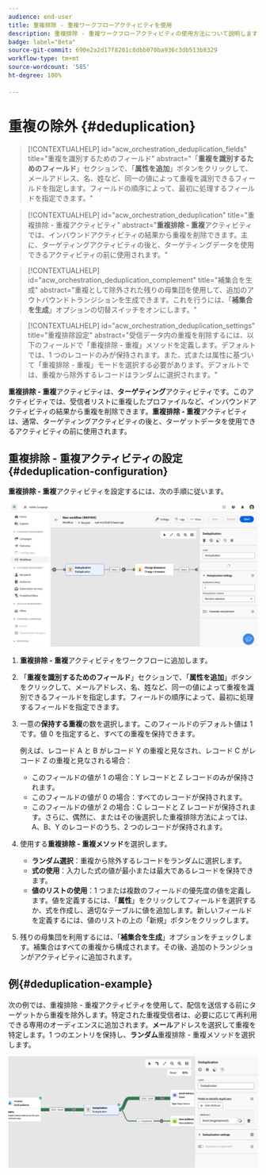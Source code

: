 ```yaml
---
audience: end-user
title: 重複排除 - 重複ワークフローアクティビティを使用
description: 重複排除 - 重複ワークフローアクティビティの使用方法について説明します
badge: label="Beta"
source-git-commit: 690e2a2d17f8201c8dbb070ba936c3db513b8329
workflow-type: tm+mt
source-wordcount: '585'
ht-degree: 100%

---
```



# 重複の除外 {#deduplication}

>[!CONTEXTUALHELP]
>id="acw_orchestration_deduplication_fields"
>title="重複を識別するためのフィールド"
>abstract="「**重複を識別するためのフィールド**」セクションで、「**属性を追加**」ボタンをクリックして、メールアドレス、名、姓など、同一の値によって重複を識別できるフィールドを指定します。フィールドの順序によって、最初に処理するフィールドを指定できます。"

>[!CONTEXTUALHELP]
>id="acw_orchestration_deduplication"
>title="重複排除 - 重複アクティビティ"
>abstract="**重複排除 - 重複**&#x200B;アクティビティでは、インバウンドアクティビティの結果から重複を削除できます。主に、ターゲティングアクティビティの後と、ターゲティングデータを使用できるアクティビティの前に使用されます。"


>[!CONTEXTUALHELP]
>id="acw_orchestration_deduplication_complement"
>title="補集合を生成"
>abstract="重複として除外された残りの母集団を使用して、追加のアウトバウンドトランジションを生成できます。これを行うには、「**補集合を生成**」オプションの切替スイッチをオンにします。"

>[!CONTEXTUALHELP]
>id="acw_orchestration_deduplication_settings"
>title="重複排除設定"
>abstract="受信データ内の重複を削除するには、以下のフィールドで「重複排除 - 重複」メソッドを定義します。デフォルトでは、1 つのレコードのみが保持されます。また、式または属性に基づいて「重複排除 - 重複」モードを選択する必要があります。デフォルトでは、重複から除外するレコードはランダムに選択されます。"

**重複排除 - 重複**&#x200B;アクティビティは、**ターゲティング**&#x200B;アクティビティです。このアクティビティでは、受信者リストに重複したプロファイルなど、インバウンドアクティビティの結果から重複を削除できます。**重複排除 - 重複**&#x200B;アクティビティは、通常、ターゲティングアクティビティの後と、ターゲットデータを使用できるアクティビティの前に使用されます。

## 重複排除 - 重複アクティビティの設定{#deduplication-configuration}

**重複排除 - 重複**&#x200B;アクティビティを設定するには、次の手順に従います。

![](../assets/workflow-deduplication.png)

1. **重複排除 - 重複**&#x200B;アクティビティをワークフローに追加します。

1. 「**重複を識別するためのフィールド**」セクションで、「**属性を追加**」ボタンをクリックして、メールアドレス、名、姓など、同一の値によって重複を識別できるフィールドを指定します。フィールドの順序によって、最初に処理するフィールドを指定できます。

1. 一意の&#x200B;**保持する重複**&#x200B;の数を選択します。このフィールドのデフォルト値は 1 です。値 0 を指定すると、すべての重複を保持できます。

   例えば、レコード A と B がレコード Y の重複と見なされ、レコード C がレコード Z の重複と見なされる場合：

   * このフィールドの値が 1 の場合：Y レコードと Z レコードのみが保持されます。
   * このフィールドの値が 0 の場合：すべてのレコードが保持されます。
   * このフィールドの値が 2 の場合：C レコードと Z レコードが保持されます。さらに、偶然に、またはその後選択した重複排除方法によっては、A、B、Y のレコードのうち、2 つのレコードが保持されます。

1. 使用する&#x200B;**重複排除 - 重複メソッド**&#x200B;を選択します。

   * **ランダム選択**：重複から除外するレコードをランダムに選択します。
   * **式の使用**：入力した式の値が最小または最大であるレコードを保持できます。
   * **値のリストの使用**：1 つまたは複数のフィールドの優先度の値を定義します。値を定義するには、「**属性**」をクリックしてフィールドを選択するか、式を作成し、適切なテーブルに値を追加します。新しいフィールドを定義するには、値のリストの上の「新規」ボタンをクリックします。

1. 残りの母集団を利用するには、「**補集合を生成**」オプションをチェックします。補集合はすべての重複から構成されます。その後、追加のトランジションがアクティビティに追加されます。

## 例{#deduplication-example}

次の例では、重複排除 - 重複アクティビティを使用して、配信を送信する前にターゲットから重複を除外します。特定された重複受信者は、必要に応じて再利用できる専用のオーディエンスに追加されます。**メール**&#x200B;アドレスを選択して重複を特定します。1 つのエントリを保持し、**ランダム**&#x200B;重複排除 - 重複メソッドを選択します。

![](../assets/workflow-deduplication-example.png)
